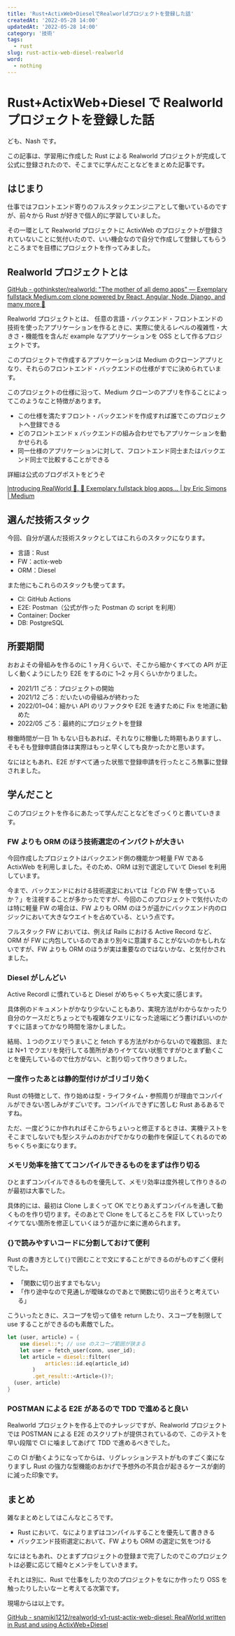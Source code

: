 ```yaml
---
title: 'Rust+ActixWeb+DieselでRealworldプロジェクトを登録した話'
createdAt: '2022-05-28 14:00'
updatedAt: '2022-05-28 14:00'
category: '技術'
tags:
  - rust
slug: rust-actix-web-diesel-realworld
word:
  - nothing
---
```


# Rust+ActixWeb+Diesel で Realworld プロジェクトを登録した話

ども、Nash です。

この記事は、学習用に作成した Rust による Realworld プロジェクトが完成して公式に登録されたので、そこまでに学んだことなどをまとめた記事です。

## はじまり

仕事ではフロントエンド寄りのフルスタックエンジニアとして働いているのですが、前々から Rust が好きで個人的に学習していました。

その一環として Realworld プロジェクトに ActixWeb のプロジェクトが登録されていないことに気付いたので、いい機会なので自分で作成して登録してもらうところまでを目標にプロジェクトを作ってみました。

## Realworld プロジェクトとは

[GitHub - gothinkster/realworld: "The mother of all demo apps" — Exemplary fullstack Medium.com clone powered by React, Angular, Node, Django, and many more 🏅](https://github.com/gothinkster/realworld)

Realworld プロジェクトとは、 任意の言語・バックエンド・フロントエンドの技術を使ったアプリケーションを作るときに、実際に使えるレベルの複雑性・大きさ・機能性を含んだ example なアプリケーションを OSS として作るプロジェクトです。

このプロジェクトで作成するアプリケーションは Medium のクローンアプリとなり、それらのフロントエンド・バックエンドの仕様がすでに決められています。

このプロジェクトの仕様に沿って、Medium クローンのアプリを作ることによってこのようなこと特徴があります。

- この仕様を満たすフロント・バックエンドを作成すれば誰でこのプロジェクトへ登録できる
- どのフロントエンド x バックエンドの組み合わせでもアプリケーションを動かせられる
- 同一仕様のアプリケーションに対して、フロントエンド同士またはバックエンド同士で比較することができる

詳細は公式のブログポストをどうぞ

[Introducing RealWorld 🙌. 🏅 Exemplary fullstack blog apps… | by Eric Simons | Medium](https://medium.com/@ericsimons/introducing-realworld-6016654d36b5)

## 選んだ技術スタック

今回、自分が選んだ技術スタックとしてはこれらのスタックになります。

- 言語：Rust
- FW：actix-web
- ORM：Diesel

また他にもこれらのスタックも使ってます。

- CI: GitHub Actions
- E2E: Postman（公式が作った Postman の script を利用）
- Container: Docker
- DB: PostgreSQL

## 所要期間

おおよその骨組みを作るのに 1 ヶ月くらいで、そこから細かくすべての API が正しく動くようにしたり E2E をするのに 1~2 ヶ月くらいかかりました。

- 2021/11 ごろ：プロジェクトの開始
- 2021/12 ごろ：だいたいの骨組みが終わった
- 2022/01~04：細かい API のリファクタや E2E を通すために Fix を地道に勧めた
- 2022/05 ごろ：最終的にプロジェクトを登録

稼働時間が一日 1h もない日もあれば、それなりに稼働した時期もありますし、そもそも登録申請自体は実際はもっと早くしても良かったかと思います。

なにはともあれ、E2E がすべて通った状態で登録申請を行ったところ無事に登録されました。

## 学んだこと

このプロジェクトを作るにあたって学んだことなどをざっくりと書いていきます。

### FW よりも ORM のほう技術選定のインパクトが大きい

今回作成したプロジェクトはバックエンド側の機能かつ軽量 FW である ActixWeb を利用しました。そのため、ORM は別で選定していて Diesel を利用しています。

今まで、バックエンドにおける技術選定においては「どの FW を使っているか？」を注視することが多かったですが、今回のこのプロジェクトで気付いたのは特に軽量 FW の場合は、FW よりも ORM のほうが遥かにバックエンド内のロジックにおいて大きなウエイトを占めている、という点です。

フルスタック FW においては、例えば Rails における Active Record など、ORM が FW に内包しているのであまり別々に意識することがないのかもしれないですが、FW よりも ORM のほうが実は重要なのではないかな、と気付かされました。

### Diesel がしんどい

Active Recordl に慣れていると Diesel がめちゃくちゃ大変に感じます。

具体例のドキュメントがかなり少ないこともあり、実現方法がわからなかったり自分のケースだとちょっとでも複雑なクエリになった途端にどう書けばいいのかすぐに詰まってかなり時間を溶かしました。

結局、１つのクエリでうまいこと fetch する方法がわからないので複数回、または N+1 でクエリを発行してる箇所がありイケてない状態ですがひとまず動くことを優先しているので仕方がない、と割り切って作りきりました。

### 一度作ったあとは静的型付けがゴリゴリ効く

Rust の特徴として、作り始めは型・ライフタイム・参照周りが理由でコンパイルができない苦しみがすごいです。コンパイルできずに苦しむ Rust あるあるですね。

ただ、一度どうにか作れればそこからちょいっと修正するときは、実機テストをそこまでしないでも型システムのおかげでかなりの動作を保証してくれるのでめちゃくちゃ楽になります。

### メモリ効率を捨ててコンパイルできるものをまずは作り切る

ひとまずコンパイルできるものを優先して、メモリ効率は度外視して作りきるのが最初は大事でした。

具体的には、最初は Clone しまくって OK でとりあえずコンパイルを通して動くものを作り切ります。そのあとで Clone をしてるところを FIX していったりイケてない箇所を修正していくほうが遥かに楽に進められます。

### {}で読みやすいコードに分割しておけて便利

Rust の書き方として`{}`で囲むことで文にすることができるのがものすごく便利でした。

- 「関数に切り出すまでもない」
- 「作り途中なので見通しが曖昧なのであとで関数に切り出そうと考えている」

こういったときに、スコープを切って値を return したり、スコープを制限して use することができるのも素敵でした。

```rust
let (user, article) = {
	use diesel::*; // use のスコープ範囲が狭まる
	let user = fetch_user(conn, user_id);
	let article = diesel::filter(
			articles::id.eq(article_id)
		)
		.get_result::<Article>()?;
  (user, article)
}
```

### POSTMAN による E2E があるので TDD で進めると良い

Realworld プロジェクトを作る上でのナレッジですが、Realworld プロジェクトでは POSTMAN による E2E のスクリプトが提供されているので、このテストを早い段階で CI に噛ましてあげて TDD で進めるべきでした。

この CI が動くようになってからは、リグレッションテストがものすごく楽になりますし Rust の強力な型機能のおかげで予想外の不具合が起きるケースが劇的に減った印象です。

## まとめ

雑なまとめとしてはこんなところです。

- Rust において、なによりまずはコンパイルすることを優先して書ききる
- バックエンド技術選定において、FW よりも ORM の選定に気をつける

なにはともあれ、ひとまずプロジェクトの登録まで完了したのでこのプロジェクトは必要に応じて細々とメンテをしていきます。

それとは別に、Rust で仕事をしたり次のプロジェクトをなにか作ったり OSS を触ったりしたいなーと考えてる次第です。

現場からは以上です。

[GitHub - snamiki1212/realworld-v1-rust-actix-web-diesel: RealWorld written in Rust and using ActixWeb+Diesel](https://github.com/snamiki1212/realworld-v1-rust-actix-web-diesel)
